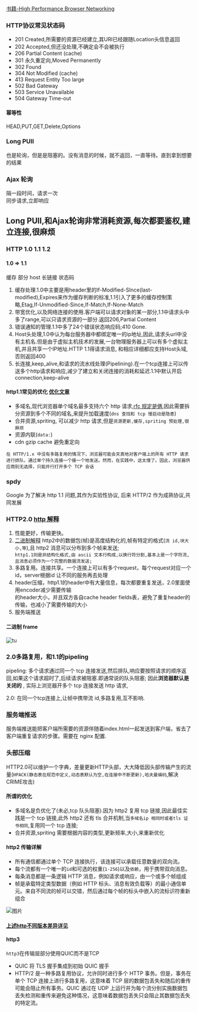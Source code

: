 [书籍-High Performance Browser Networking](https://hpbn.co/)
### HTTP协议常见状态码
- 201 Created,所需要的资源已经建立,其URI已经跟随Location头信息返回 
- 202 Accepted,但还没处理,不确定会不会被执行
- 206 Partial Content   (cache)
- 301 永久重定向,Moved Permanently
- 302 Found
- 304 Not Modified  (cache)
- 413 Request Entity Too large
- 502 Bad Gateway
- 503 Service  Unavailable  
- 504 Gateway Time-out

#### 幂等性
HEAD,PUT,GET,Delete,Options

### Long PUll
也是轮询，但是是阻塞的。没有消息的时候，就不返回，一直等待。直到拿到想要的结果

### Ajax 轮询
隔一段时间，请求一次  
同步请求,立即响应

## Long PUll,和Ajax轮询非常消耗资源,每次都要鉴权,建立连接,很麻烦

### HTTP 1.0 1.1 1.2
#### 1.0 => 1.1
缓存 部分 host 长链接 状态码 
1. 缓存处理.1.0中主要是用header里的If-Modified-SInce(last-modified),Expires来作为缓存判断的标准,1.1引入了更多的缓存控制策略,Etag,If-Unmodified-Since,If-Match,If-None-Match  
2. 带宽优化,以及网络连接的使用.客户端可以请求对象的某一部分,1.1中请求头中多了range,可以只请求资源的一部分.返回206,Partial Content  
3. 错误通知的管理.1.1中多了24个错误状态响应码;410 Gone.    
4. Host头处理,1.0中认为每台服务器中都绑定唯一的ip地址,因此,请求头url中没有主机名.但是由于虚拟主机技术的发展,一台物理服务器上可以有多个虚拟主机,并且共享一个IP地址.HTTP 1.1得请求消息,  和相应详细都应支持Host头域,否则返回400  
5. 长连接,keep_alive,和请求的流水线处理(Pipelining).在一个tcp连接上可以传送多个http请求和响应,减少了建立和关闭连接的消耗和延迟.1.1中默认开启connection,keep-alive
   
#### http1.1常见的优化 [优化文章](https://hpbn.co/http1x/)
- 多域名,现代浏览器单个域名最多支持六个 http 请求,[rfc 规定是俩](http://www.w3.org/Protocols/rfc2616/rfc2616-sec8.html#sec8.1.4),因此需要拆分资源到多个不同的域名,来提升加载速度(`dns 查找和 tcp 慢启动是隐患`)    
- 合并资源,spriting, 可以减少 http 请求,但是`资源更新,缓存,spriting 预处理,很麻烦`  
- 资源内联(`data:`)  
- cdn gzip cache  避免重定向


`在 HTTP/1.x 中没有多路复用的情况下，浏览器可能会天真地对客户端上的所有 HTTP 请求进行排队，通过单个持久连接一个接一个地发送。然而，在实践中，这太慢了。因此，浏览器供应商别无选择，只能并行打开多个 TCP 会话` 


### spdy
Google 为了解决 http 1.1 问题,其作为实验性协议, 后来 HTTP/2 作为成熟协议,共同发展

### HTTP2.0  [http 解释](https://web.dev/performance-http2/)
1. 性能更好，传输更快。  
2. [二进制解释](https://stackoverflow.com/questions/58498116/why-is-it-said-that-http2-is-a-binary-protocol) http2中的数据包(帧)是高度结构化的,帧有特定的格式(`流 id,块大小,等`),且 http2 消息可以分布到多个帧来发送;  
`http1.1则是非结构化格式,由 ascii 文本行构成,以换行符分割,基本上是一个字符流,且消息必须作为一个完整的数据流发送;     `
3. 多路复用。连接共享。一个连接上可以有多个request，每个request对应一个id，server根据id  让不同的服务再去处理
4. header压缩，http1.1的header中有大量信息，每次都要重复发送，2.0里面使用encoder减少需要传输  
的header大小，并且双方各自cache header fields表，避免了重复header的传输，也减小了需要传输的大小  
5. 服务端推送


#### 二进制 frame
![tu](https://web-dev.imgix.net/image/C47gYyWYVMMhDmtYSLOWazuyePF2/2a2cw0nAXe9Mi5txM4Mw.svg)

### 2.0多路复用，和1.1的pipeling
pipeling: 多个请求通过同一个 tcp 连接发送,然后排队,响应要按照请求的顺序返回,如果这个请求超时了,后续请求被阻塞.即通常说的队头阻塞; 因此**浏览器默认是关闭的** , 实际上浏览器开多个 tcp 连接发送 http 请求,  
 
2.0: 在同一个tcp连接上,让帧中携带流 id,多路复用,互不影响.
### 服务端推送 
服务端推送能把客户端所需要的资源伴随着index.html一起发送到客户端，省去了客户端重复请求的步骤。需要在 nginx 配置. 
### 头部压缩 
HTTP2.0可以维护一个字典，差量更新HTTP头部，大大降低因头部传输产生的流量(`HPACK(静态表在规范中定义,动态表默认为空,在连接中不断更新),哈夫曼编码`,解决CRIME攻击)


#### 所谓的优化
- 多域名是负优化了(未必,tcp 队头阻塞).因为 http2 复用 tcp 链接,因此最佳实践是一个 tcp 链接,此外 http2 还有 tls 合并机制,当`多域名ip 相同时或者tls 证书相同`,复用同一个 tcp 连接;  
- 合并资源,spriting 需要根据内容的类型,更新频率,大小,来重新优化  

#### http2 传输详解
- 所有通信都通过单个 TCP 连接执行，该连接可以承载任意数量的双向流。  
- 每个流都有一个唯一的`id`和可选的权重(`1-256`)以及`依赖`，用于携带双向消息。  
- 每条消息都是一条逻辑 HTTP 消息，例如请求或响应，由一个或多个帧组成  
- 帧是承载特定类型数据（例如 HTTP 标头、消息有效负载等）的最小通信单元。来自不同流的帧可以交错，然后通过每个帧的标头中嵌入的流标识符重新组合  

![图片](https://web-dev.imgix.net/image/C47gYyWYVMMhDmtYSLOWazuyePF2/0bfdEw00aKXFDxT0yEKt.svg)

#### [上述http不同版本差异详见](https://juejin.im/entry/5981c5df518825359a2b9476)

#### http3
`http3`在传输层部分使用QUIC而不是TCP   
- QUIC 将 TLS 握手集成到初始 QUIC 握手  
- HTTP/2 是一种多路复用协议，允许同时进行多个 HTTP 事务。但是，事务在单个 TCP 连接上进行多路复用，这意味着 TCP 层的数据包丢失和随后的重传可能会阻止所有事务。QUIC 通过在 UDP 上运行并为每个流分别实施数据包丢失检测和重传来避免这种情况，这意味着数据包丢失只会阻止其数据包丢失的特定流。

